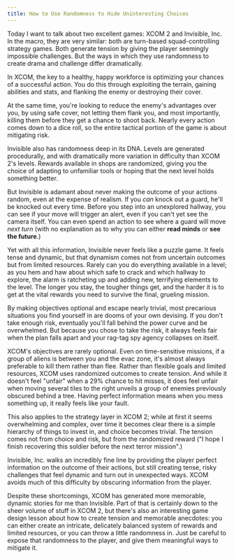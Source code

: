 ```yaml
---
title: How to Use Randomness to Hide Uninteresting Choices
---
```

Today I want to talk about two excellent games: XCOM 2 and Invisible, Inc. In the macro, they are very similar: both are turn-based squad-controlling strategy games. Both generate tension by giving the player seemingly impossible challenges. But the ways in which they use randomness to create drama and challenge differ dramatically.

In XCOM, the key to a healthy, happy workforce is optimizing your chances of a successful action. You do this through exploiting the terrain, gaining abilities and stats, and flanking the enemy or destroying their cover.

At the same time, you're looking to reduce the enemy's advantages over you, by using safe cover, not letting them flank you, and most importantly, killing them before they get a chance to shoot back. Nearly every action comes down to a dice roll, so the entire tactical portion of the game is about mitigating risk.

Invisible also has randomness deep in its DNA. Levels are generated procedurally, and with dramatically more variation in difficulty than XCOM 2's levels. Rewards available in shops are randomized, giving you the choice of adapting to unfamiliar tools or hoping that the next level holds something better.

But Invisible is adamant about never making the outcome of your actions random, even at the expense of realism. If you *can* knock out a guard, he'll be knocked out every time. Before you step into an unexplored hallway, you can see if your move will trigger an alert, even if you can't yet see the camera itself. You can even spend an action to see where a guard will move *next turn* (with no explanation as to why you can either **read minds** or **see the future**.)

Yet with all this information, Invisible never feels like a puzzle game. It feels tense and dynamic, but that dynamism comes not from uncertain outcomes but from limited resources. Rarely can you do everything available in a level; as you hem and haw about which safe to crack and which hallway to explore, the alarm is ratcheting up and adding new, terrifying elements to the level. The longer you stay, the tougher things get, and the harder it is to get at the vital rewards you need to survive the final, grueling mission.

By making objectives optional and escape nearly trivial, most precarious situations you find yourself in are dooms of your own devising. If you don't take enough risk, eventually you'll fall behind the power curve and be overwhelmed. But because you chose to take the risk, it always feels fair when the plan falls apart and your rag-tag spy agency collapses on itself.

XCOM's objectives are rarely optional. Even on time-sensitive missions, if a group of aliens is between you and the evac zone, it's almost always preferable to kill them rather than flee. Rather than flexible goals and limited resources, XCOM uses randomized outcomes to create tension. And while it doesn't feel "unfair" when a 29% chance to hit misses, it does feel unfair when moving several tiles to the right unveils a group of enemies previously obscured behind a tree. Having perfect information means when you mess something up, it really feels like your fault.

This also applies to the strategy layer in XCOM 2; while at first it seems overwhelming and complex, over time it becomes clear there is a simple hierarchy of things to invest in, and choice becomes trivial. The tension comes not from choice and risk, but from the randomized reward ("I hope I finish recovering this soldier before the next terror mission".)

Invisible, Inc. walks an incredibly fine line by providing the player perfect information on the outcome of their actions, but still creating tense, risky challenges that feel dynamic and turn out in unexpected ways. XCOM avoids much of this difficulty by obscuring information from the player.

Despite these shortcomings, XCOM has generated more memorable, dynamic stories for me than Invisible. Part of that is certainly down to the sheer volume of stuff in XCOM 2, but there's also an interesting game design lesson about how to create tension and memorable anecdotes: you can either create an intricate, delicately balanced system of rewards and limited resources, or you can throw a little randomness in. Just be careful to expose that randomness to the player, and give them meaningful ways to mitigate it.
